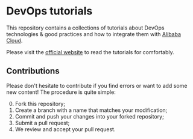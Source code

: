 # DevOps tutorials

This repository contains a collections of tutorials about DevOps technologies & good practices and how to integrate
them with [Alibaba Cloud](https://www.alibabacloud.com/).

Please visit the [official website](https://alibabacloud-howto.github.io/devops/) to read the tutorials for comfortably.

## Contributions
Please don't hesitate to contribute if you find errors or want to add some new content! The procedure is quite simple:

0. Fork this repository;
1. Create a branch with a name that matches your modification;
2. Commit and push your changes into your forked repository;
3. Submit a pull request;
4. We review and accept your pull request.
